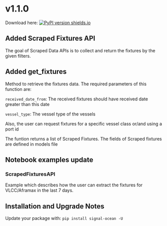 # v1.1.0
Download here: [![PyPI version shields.io](https://img.shields.io/pypi/v/signal-ocean.svg)](https://pypi.python.org/pypi/signal-ocean/)

## Added Scraped Fixtures API

The goal of Scraped Data APIs is to collect and return the fixtures by the given filters.  


## Added get_fixtures
Method to retrieve the fixtures data. 
The required parameters of this function are:
 
`received_date_from`: The received fixtures should have received date greater than this date 

`vessel_type`: The vessel type of the vessels

Also, the user can request fixtures for a specific vessel class or/and using a port id 

The funtion returns a list of Scraped Fixtures. The fields of Scraped fixtures 
are defined in models file 

## Notebook examples update

### ScrapedFixturesAPI
Example which describes how the user can extract the fixtures for VLCC/Aframax in the last 7 days.


## Installation and Upgrade Notes
Update your package with:
`pip install signal-ocean -U`